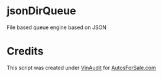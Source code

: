# jsonDirQueue
File based queue engine based on JSON

# Credits
This script was created under [VinAudit](http://vinaudit.com) for [AutosForSale.com](http://autosforsale.com)
